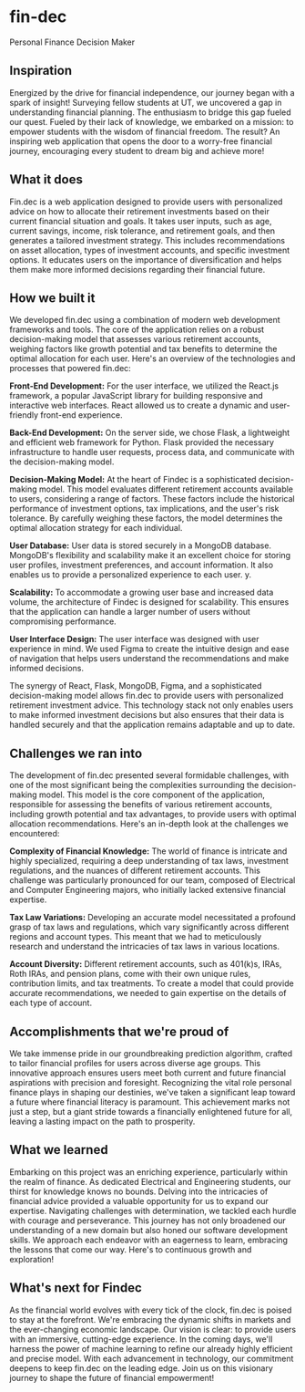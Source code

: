 # fin-dec
Personal Finance Decision Maker

## Inspiration
Energized by the drive for financial independence, our journey began with a spark of insight! Surveying fellow students at UT, we uncovered a gap in understanding financial planning. The enthusiasm to bridge this gap fueled our quest. Fueled by their lack of knowledge, we embarked on a mission: to empower students with the wisdom of financial freedom. The result? An inspiring web application that opens the door to a worry-free financial journey, encouraging every student to dream big and achieve more!

## What it does
Fin.dec is a web application designed to provide users with personalized advice on how to allocate their retirement investments based on their current financial situation and goals. It takes user inputs, such as age, current savings, income, risk tolerance, and retirement goals, and then generates a tailored investment strategy. This includes recommendations on asset allocation, types of investment accounts, and specific investment options. It educates users on the importance of diversification and helps them make more informed decisions regarding their financial future.

## How we built it
We developed fin.dec using a combination of modern web development frameworks and tools. The core of the application relies on a robust decision-making model that assesses various retirement accounts, weighing factors like growth potential and tax benefits to determine the optimal allocation for each user. Here's an overview of the technologies and processes that powered fin.dec:

**Front-End Development:** For the user interface, we utilized the React.js framework, a popular JavaScript library for building responsive and interactive web interfaces. React allowed us to create a dynamic and user-friendly front-end experience.

**Back-End Development:** On the server side, we chose Flask, a lightweight and efficient web framework for Python. Flask provided the necessary infrastructure to handle user requests, process data, and communicate with the decision-making model.

**Decision-Making Model:** At the heart of Findec is a sophisticated decision-making model. This model evaluates different retirement accounts available to users, considering a range of factors. These factors include the historical performance of investment options, tax implications, and the user's risk tolerance. By carefully weighing these factors, the model determines the optimal allocation strategy for each individual.

**User Database:** User data is stored securely in a MongoDB database. MongoDB's flexibility and scalability make it an excellent choice for storing user profiles, investment preferences, and account information. It also enables us to provide a personalized experience to each user.
y.

**Scalability:** To accommodate a growing user base and increased data volume, the architecture of Findec is designed for scalability. This ensures that the application can handle a larger number of users without compromising performance.

**User Interface Design:** The user interface was designed with user experience in mind. We used Figma to create the intuitive design and ease of navigation that helps users understand the recommendations and make informed decisions.

The synergy of React, Flask, MongoDB, Figma, and a sophisticated decision-making model allows fin.dec to provide users with personalized retirement investment advice. This technology stack not only enables users to make informed investment decisions but also ensures that their data is handled securely and that the application remains adaptable and up to date.

## Challenges we ran into
The development of fin.dec presented several formidable challenges, with one of the most significant being the complexities surrounding the decision-making model. This model is the core component of the application, responsible for assessing the benefits of various retirement accounts, including growth potential and tax advantages, to provide users with optimal allocation recommendations. Here's an in-depth look at the challenges we encountered:

**Complexity of Financial Knowledge:** The world of finance is intricate and highly specialized, requiring a deep understanding of tax laws, investment regulations, and the nuances of different retirement accounts. This challenge was particularly pronounced for our team, composed of Electrical and Computer Engineering majors, who initially lacked extensive financial expertise.

**Tax Law Variations:** Developing an accurate model necessitated a profound grasp of tax laws and regulations, which vary significantly across different regions and account types. This meant that we had to meticulously research and understand the intricacies of tax laws in various locations.

**Account Diversity:** Different retirement accounts, such as 401(k)s, IRAs, Roth IRAs, and pension plans, come with their own unique rules, contribution limits, and tax treatments. To create a model that could provide accurate recommendations, we needed to gain expertise on the details of each type of account.

## Accomplishments that we're proud of
We take immense pride in our groundbreaking prediction algorithm, crafted to tailor financial profiles for users across diverse age groups. This innovative approach ensures users meet both current and future financial aspirations with precision and foresight. Recognizing the vital role personal finance plays in shaping our destinies, we've taken a significant leap toward a future where financial literacy is paramount. This achievement marks not just a step, but a giant stride towards a financially enlightened future for all, leaving a lasting impact on the path to prosperity.

## What we learned
Embarking on this project was an enriching experience, particularly within the realm of finance. As dedicated Electrical and Engineering students, our thirst for knowledge knows no bounds. Delving into the intricacies of financial advice provided a valuable opportunity for us to expand our expertise. Navigating challenges with determination, we tackled each hurdle with courage and perseverance. This journey has not only broadened our understanding of a new domain but also honed our software development skills. We approach each endeavor with an eagerness to learn, embracing the lessons that come our way. Here's to continuous growth and exploration!

## What's next for Findec
As the financial world evolves with every tick of the clock, fin.dec is poised to stay at the forefront. We're embracing the dynamic shifts in markets and the ever-changing economic landscape. Our vision is clear: to provide users with an immersive, cutting-edge experience.
In the coming days, we'll harness the power of machine learning to refine our already highly efficient and precise model. With each advancement in technology, our commitment deepens to keep fin.dec on the leading edge. Join us on this visionary journey to shape the future of financial empowerment!

